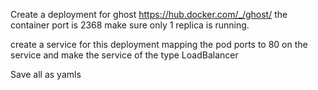 Create a deployment for ghost https://hub.docker.com/_/ghost/
the container port is 2368
make sure only 1 replica is running.

create  a service for this deployment mapping the pod ports to 80 on the service
and make the service of the type LoadBalancer

Save all as yamls